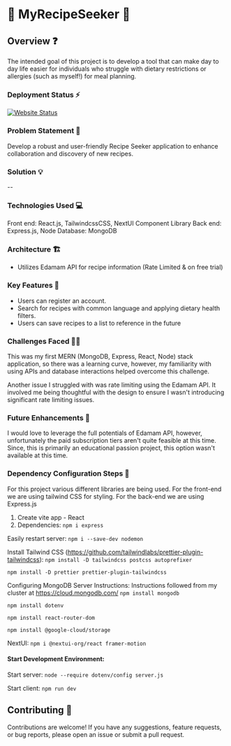 # 🍰 MyRecipeSeeker 🍝

## Overview ❓

The intended goal of this project is to develop a tool that can make day to day life easier for individuals who struggle with dietary restrictions or allergies (such as myself!) for meal planning.

### Deployment Status ⚡
[![Website Status](https://img.shields.io/website?url=https%3A%2F%2Fwww.myrecipeseeker.com)](https://www.myrecipeseeker.com)

### Problem Statement 🧩
Develop a robust and user-friendly Recipe Seeker application to enhance collaboration and discovery of new recipes.
### Solution 💡
--
### Technologies Used 💻

Front end: React.js, TailwindcssCSS, NextUI Component Library
Back end: Express.js, Node
Database: MongoDB

### Architecture 🏗

- Utilizes Edamam API for recipe information (Rate Limited & on free trial)

### Key Features 🚀

- Users can register an account.
- Search for recipes with common language and applying dietary health filters.
- Users can save recipes to a list to reference in the future

### Challenges Faced 👷‍♂️

This was my first MERN (MongoDB, Express, React, Node) stack application, so there was a learning curve, however, my familiarity with using APIs and database interactions helped overcome this challenge.

Another issue I struggled with was rate limiting using the Edamam API. It involved me being thoughtful with the design to ensure I wasn't introducing significant rate limiting issues.

### Future Enhancements 🔮

I would love to leverage the full potentials of Edamam API, however, unfortunately the paid subscription tiers aren't quite feasible at this time. Since, this is primarily an educational passion project, this option wasn't available at this time.

### Dependency Configuration Steps 📃

For this project various different libraries are being used. For the front-end we are using tailwind CSS for styling. For the back-end we are using Express.js

1. Create vite app - React
2. Dependencies:
   `npm i express`

Easily restart server:
`npm i --save-dev nodemon`

Install Tailwind CSS (https://github.com/tailwindlabs/prettier-plugin-tailwindcss):
`npm install -D tailwindcss postcss autoprefixer`

`npm install -D prettier prettier-plugin-tailwindcss`

Configuring MongoDB Server Instructions:
Instructions followed from my cluster at https://cloud.mongodb.com/
`npm install mongodb`

`npm install dotenv`

`npm install react-router-dom`

`npm install @google-cloud/storage`

NextUI:
`npm i @nextui-org/react framer-motion`

#### Start Development Environment: 

Start server: `node --require dotenv/config server.js`

Start client: `npm run dev`

## Contributing 🤝
Contributions are welcome! If you have any suggestions, feature requests, or bug reports, please open an issue or submit a pull request.
